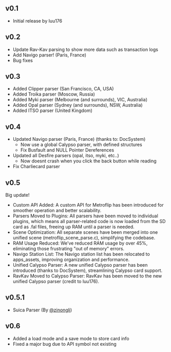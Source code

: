 ## v0.1

- Initial release by luu176

## v0.2

- Update Rav-Kav parsing to show more data such as transaction logs
- Add Navigo parser! (Paris, France)
- Bug fixes

## v0.3

- Added Clipper parser (San Francisco, CA, USA)
- Added Troika parser (Moscow, Russia)
- Added Myki parser (Melbourne (and surrounds), VIC, Australia)
- Added Opal parser (Sydney (and surrounds), NSW, Australia)
- Added ITSO parser (United Kingdom)

## v0.4

- Updated Navigo parser (Paris, France) (thanks to: DocSystem)
  - Now use a global Calypso parser, with defined structures
  - Fix Busfault and NULL Pointer Dereferences
- Updated all Desfire parsers (opal, itso, myki, etc..)
  - Now doesnt crash when you click the back button while reading
- Fix Charliecard parser

## v0.5

Big update!

- Custom API Added: A custom API for Metroflip has been introduced for smoother operation and better scalability.
- Parsers Moved to Plugins: All parsers have been moved to individual plugins, which means all parser-related code is now loaded from the SD card as .fal files, freeing up RAM until a parser is needed.
- Scene Optimization: All separate scenes have been merged into one unified scene (metroflip_scene_parse.c), simplifying the codebase.
- RAM Usage Reduced: We’ve reduced RAM usage by over 45%, eliminating those frustrating "out of memory" errors.
- Navigo Station List: The Navigo station list has been relocated to apps_assets, improving organization and performance.
- Unified Calypso Parser: A new unified Calypso parser has been introduced (thanks to DocSystem), streamlining Calypso card support.
- RavKav Moved to Calypso Parser: RavKav has been moved to the new unified Calypso parser (credit to luu176).

## v0.5.1

- Suica Parser (By [@zinongli](https://github.com/zinongli))

## v0.6

- Added a load mode and a save mode to store card info
- Fixed a major bug due to API symbol not existing


